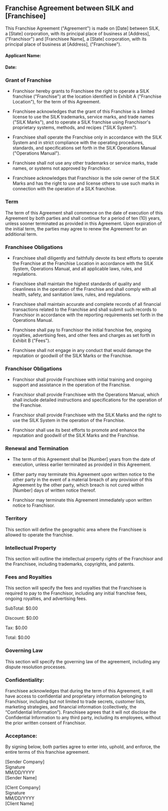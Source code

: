 ## Franchise Agreement between SILK and [Franchisee]
This Franchise Agreement ("Agreement") is made on [Date] between SILK, a [State] corporation, with its principal place of business at [Address], ("Franchisor") and [Franchisee Name], a [State] corporation, with its principal place of business at [Address], ("Franchisee").

#### Applicant Name:
#### Date:

### Grant of Franchise
   
- Franchisor hereby grants to Franchisee the right to operate a SILK franchise ("Franchise") at the location identified in Exhibit A ("Franchise Location"), for the term of this Agreement.

- Franchisee acknowledges that the grant of this Franchise is a limited license to use the SILK trademarks, service marks, and trade names ("SILK Marks"), and to operate a SILK franchise using Franchisor's proprietary systems, methods, and recipes ("SILK System").

- Franchisee shall operate the Franchise only in accordance with the SILK System and in strict compliance with the operating procedures, standards, and specifications set forth in the SILK Operations Manual ("Operations Manual").

- Franchisee shall not use any other trademarks or service marks, trade names, or systems not approved by Franchisor.

- Franchisee acknowledges that Franchisor is the sole owner of the SILK Marks and has the right to use and license others to use such marks in connection with the operation of a SILK franchise.

### Term
The term of this Agreement shall commence on the date of execution of this Agreement by both parties and shall continue for a period of ten (10) years, unless sooner terminated as provided in this Agreement. Upon expiration of the initial term, the parties may agree to renew the Agreement for an additional term.

### Franchisee Obligations
- Franchisee shall diligently and faithfully devote its best efforts to operate the Franchise at the Franchise Location in accordance with the SILK System, Operations Manual, and all applicable laws, rules, and regulations.

- Franchisee shall maintain the highest standards of quality and cleanliness in the operation of the Franchise and shall comply with all health, safety, and sanitation laws, rules, and regulations.

- Franchisee shall maintain accurate and complete records of all financial transactions related to the Franchise and shall submit such records to Franchisor in accordance with the reporting requirements set forth in the Operations Manual.

- Franchisee shall pay to Franchisor the initial franchise fee, ongoing royalties, advertising fees, and other fees and charges as set forth in Exhibit B ("Fees").

- Franchisee shall not engage in any conduct that would damage the reputation or goodwill of the SILK Marks or the Franchise.

### Franchisor Obligations
- Franchisor shall provide Franchisee with initial training and ongoing support and assistance in the operation of the Franchise.

- Franchisor shall provide Franchisee with the Operations Manual, which shall include detailed instructions and specifications for the operation of the Franchise.

- Franchisor shall provide Franchisee with the SILK Marks and the right to use the SILK System in the operation of the Franchise.

- Franchisor shall use its best efforts to promote and enhance the reputation and goodwill of the SILK Marks and the Franchise.

### Renewal and Termination
- The term of this Agreement shall be [Number] years from the date of execution, unless earlier terminated as provided in this Agreement.

- Either party may terminate this Agreement upon written notice to the other party in the event of a material breach of any provision of this Agreement by the other party, which breach is not cured within [Number] days of written notice thereof.

- Franchisor may terminate this Agreement immediately upon written notice to Franchisor.

### Territory
This section will define the geographic area where the Franchisee is allowed to operate the franchise.

### Intellectual Property
This section will outline the intellectual property rights of the Franchisor and the Franchisee, including trademarks, copyrights, and patents.

### Fees and Royalties
This section will specify the fees and royalties that the Franchisee is required to pay to the Franchisor, including any initial franchise fees, ongoing royalties, and advertising fees.

SubTotal: $0.00

Discount: $0.00

Tax: $0.00

Total: $0.00

### Governing Law
This section will specify the governing law of the agreement, including any dispute resolution processes.

### Confidentiality:
Franchisee acknowledges that during the term of this Agreement, it will have access to confidential and proprietary information belonging to Franchisor, including but not limited to trade secrets, customer lists, marketing strategies, and financial information (collectively, the “Confidential Information”). Franchisee agrees that it will not disclose the Confidential Information to any third party, including its employees, without the prior written consent of Franchisor.

### Acceptance:
By signing below, both parties agree to enter into, uphold, and enforce, the entire terms of this franchise agreement.

[Sender Company]                                            
Signature                                                    
MM/DD/YYYY                                                 
[Sender Name]   

[Clent Company]                                            
Signature                                                    
MM/DD/YYYY                                                 
[Client Name] 
